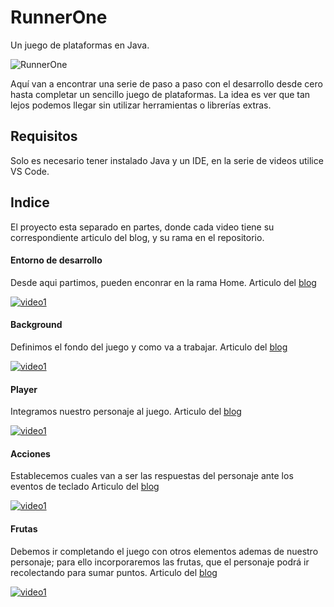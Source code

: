 # RunnerOne

Un juego de plataformas en Java.

![RunnerOne](http://www.gsampallo.com/blog/wp-content/uploads/2020/05/platform-game.jpg)

Aquí van a encontrar una serie de paso a paso con el desarrollo desde cero hasta completar un sencillo juego de plataformas. La idea es ver que tan lejos podemos llegar sin utilizar herramientas o librerías extras.

## Requisitos

Solo es necesario tener instalado Java y un IDE, en la serie de videos utilice VS Code.

## Indice

El proyecto esta separado en partes, donde cada video tiene su correspondiente articulo del blog, y su rama en el repositorio.

#### Entorno de desarrollo
Desde aqui partimos, pueden enconrar en la rama Home.
Articulo del [blog](http://www.gsampallo.com/blog/?p=700)

[![video1](https://img.youtube.com/vi/DASRQftG3k8/0.jpg)](https://youtu.be/DASRQftG3k8)

#### Background

Definimos el fondo del juego y como va a trabajar.
Articulo del [blog](http://www.gsampallo.com/blog/?p=720)

[![video1](https://img.youtube.com/vi/kP3E5sGkuYE/0.jpg)](https://youtu.be/kP3E5sGkuYE)

#### Player

Integramos nuestro personaje al juego.
Articulo del [blog](http://www.gsampallo.com/blog/?p=743)

[![video1](https://img.youtube.com/vi/HuLxfCf34ic/0.jpg)](https://youtu.be/HuLxfCf34ic)

#### Acciones

Establecemos cuales van a ser las respuestas del personaje ante los eventos de teclado
Articulo del [blog](http://www.gsampallo.com/blog/?p=753)

[![video1](https://img.youtube.com/vi/6p7GRstzDbk/0.jpg)](https://youtu.be/6p7GRstzDbk)

#### Frutas

Debemos ir completando el juego con otros elementos ademas de nuestro personaje; para ello incorporaremos las frutas, que el personaje podrá ir recolectando para sumar puntos.
Articulo del [blog](http://www.gsampallo.com/blog/?p=766)

[![video1](https://img.youtube.com/vi/c9omnO3uxAE/0.jpg)](https://youtu.be/c9omnO3uxAE)
